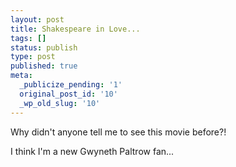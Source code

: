 ```yaml
---
layout: post
title: Shakespeare in Love...
tags: []
status: publish
type: post
published: true
meta:
  _publicize_pending: '1'
  original_post_id: '10'
  _wp_old_slug: '10'
---
```

Why didn't anyone tell me to see this movie before?!

I think I'm a new Gwyneth Paltrow fan...
